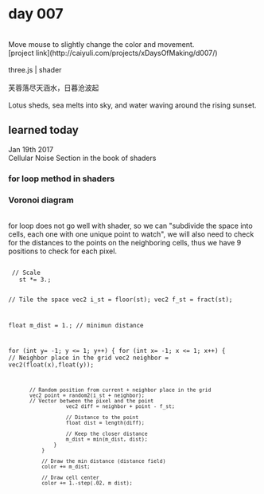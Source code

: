 # day 007

<br />
Move mouse to slightly change the color and movement.
<br />
[project link](http://caiyuli.com/projects/xDaysOfMaking/d007/)
 <br />
 <br />
three.js | shader
 <br />
 <br />
 芙蓉落尽天涵水，日暮沧波起
 <br />
 <br />
 Lotus sheds, sea melts into sky, and water waving around the rising sunset.

## learned today
Jan 19th 2017
<br />
Cellular Noise Section in the book of shaders

### for loop method in shaders
### Voronoi diagram
<br />
for loop does not go well with shader, so we can "subdivide the space into cells, each one with one unique point to watch", we will also need to check for the distances to the points on the neighboring cells, thus we have 9 positions to check for each pixel.
 <br />
 <pre><code>
 // Scale
   st *= 3.;

   // Tile the space
   vec2 i_st = floor(st);
   vec2 f_st = fract(st);

   float m_dist = 1.;  // minimun distance

   for (int y= -1; y <= 1; y++) {
       for (int x= -1; x <= 1; x++) {
           // Neighbor place in the grid
           vec2 neighbor = vec2(float(x),float(y));

           // Random position from current + neighbor place in the grid
           vec2 point = random2(i_st + neighbor);
           // Vector between the pixel and the point
                       vec2 diff = neighbor + point - f_st;

                       // Distance to the point
                       float dist = length(diff);

                       // Keep the closer distance
                       m_dist = min(m_dist, dist);
                   }
               }

               // Draw the min distance (distance field)
               color += m_dist;

               // Draw cell center
               color += 1.-step(.02, m_dist);

 </code></pre>
 <br />
  <br />
